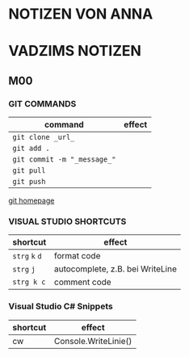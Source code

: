 # NOTIZEN VON ANNA
# VADZIMS NOTIZEN

## M00

### GIT COMMANDS

| command | effect |
| --------- | --------|
| `git clone _url_` | |
| `git add .` | |
| `git commit -m "_message_"` |     |
| `git pull` |   |
| `git push`  |   |

[git homepage](https://git-scm.com)

### VISUAL STUDIO SHORTCUTS

| shortcut | effect |
| ------- | ------ |
| `strg` `k` `d` | format code |
|`strg` `j`| autocomplete, z.B. bei WriteLine |
|`strg k c` | comment code |

### Visual Studio C# Snippets 
|shortcut|effect|
|---|---|
|cw | Console.WriteLinie() |
